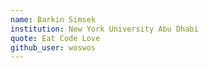 ```yaml
---
name: Barkin Simsek
institution: New York University Abu Dhabi
quote: Eat Code Love
github_user: woswos
---
```


